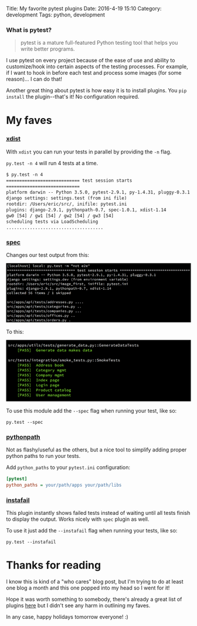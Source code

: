 Title: My favorite pytest plugins
Date: 2016-4-19 15:10
Category: development
Tags: python, development


### What is pytest?

> pytest is a mature full-featured Python testing tool that helps you write better programs.

I use pytest on every project because of the ease of use and ability to customize/hook into
certain aspects of the testing processes. For example, if I want to hook in before each test
and process some images (for some reason)... I can do that!

Another great thing about pytest is how easy it is to install plugins. You `pip install` the 
plugin--that's it! No configuration required.


# My faves

### [xdist](https://github.com/pytest-dev/pytest-xdist)

With `xdist` you can run your tests in parallel by providing the `-n` flag.

`py.test -n 4` will run 4 tests at a time.

```
$ py.test -n 4
============================ test session starts ============================
platform darwin -- Python 3.5.0, pytest-2.9.1, py-1.4.31, pluggy-0.3.1
django settings: settings.test (from ini file)
rootdir: /Users/eric/src/, inifile: pytest.ini
plugins: django-2.9.1, pythonpath-0.7, spec-1.0.1, xdist-1.14
gw0 [54] / gw1 [54] / gw2 [54] / gw3 [54]
scheduling tests via LoadScheduling
.....................................
```


### [spec](https://pypi.python.org/pypi/pytest-spec)

Changes our test output from this:

<p align="center" class="image-wrapper">
    <img src="images/pytest-no-spec.png" alt="Pytest without spec output"><br>
</p>

To this:

<p align="center" class="image-wrapper">
    <img src="images/pytest-spec.png" alt="Pytest Spec output"><br>
</p>

To use this module add the `--spec` flag when running your test, like so:

```
py.test --spec
```



### [pythonpath](https://github.com/bigsassy/pytest-pythonpath)

Not as flashy/useful as the others, but a nice tool to simplify adding
proper python paths to run your tests.

Add `python_paths` to your `pytest.ini` configuration:

```ini
[pytest] 
python_paths = your/path/apps your/path/libs
```


### [instafail](https://github.com/jpvanhal/pytest-instafail)

This plugin instantly shows failed tests instead of waiting until all tests
finish to display the output. Works nicely with `spec` plugin as well.

To use it just add the `--instafail` flag when running your tests, like so:
```
py.test --instafail
```


# Thanks for reading

I know this is kind of a "who cares" blog post, but I'm trying to do at least
one blog a month and this one popped into my head so I went for it!

Hope it was worth something to somebody, there's already a great list of
plugins [here](https://pytest.org/latest/plugins.html) but I didn't see any harm in outlining my faves.

In any case, happy holidays tomorrow everyone! :)